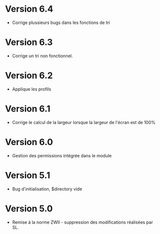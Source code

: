 # Version 6.4
- Corrige plussieurs bugs dans les fonctions de tri
# Version 6.3
- Corrige un tri non fonctionnel.
# Version 6.2
- Applique les profils
# Version 6.1
- Corrige le calcul de la largeur lorsque la largeur de l'écran est de 100%
# Version 6.0 
- Gestion des permissions intégrée dans le module
# Version 5.1 
- Bug d'initialisation, $directory vide
# Version 5.0
- Remise à la norme ZWII - suppression des modifications réalisées par SL.